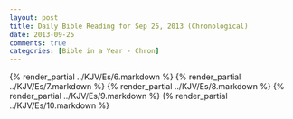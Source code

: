 ```yaml
---
layout: post
title: Daily Bible Reading for Sep 25, 2013 (Chronological)
date: 2013-09-25
comments: true
categories: [Bible in a Year - Chron]
---
```

{% render_partial ../KJV/Es/6.markdown %}
{% render_partial ../KJV/Es/7.markdown %}
{% render_partial ../KJV/Es/8.markdown %}
{% render_partial ../KJV/Es/9.markdown %}
{% render_partial ../KJV/Es/10.markdown %}
